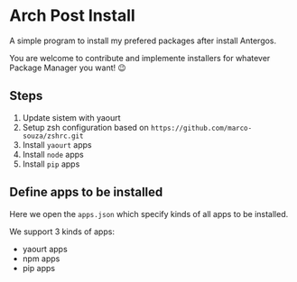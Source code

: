 # Arch Post Install

A simple program to install my prefered packages after install Antergos.

You are welcome to contribute and implemente installers for whatever Package Manager you want! 😉

## Steps

1. Update sistem with yaourt
2. Setup zsh configuration based on `https://github.com/marco-souza/zshrc.git`
3. Install `yaourt` apps
4. Install `node` apps
5. Install `pip` apps

## Define apps to be installed

Here we open the `apps.json` which specify kinds of all apps to be installed.

We support 3 kinds of apps:

- yaourt apps
- npm apps
- pip apps
